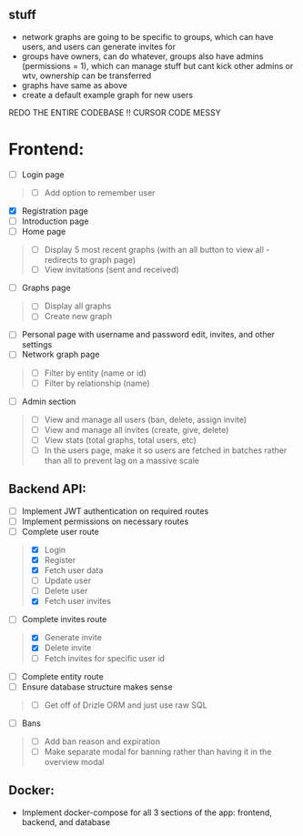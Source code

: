 ## stuff
- network graphs are going to be specific to groups, which can have users, and users can generate invites for
- groups have owners, can do whatever, groups also have admins (permissions = 1), which can manage stuff but cant kick other admins or wtv, ownership can be transferred
- graphs have same as above
- create a default example graph for new users

REDO THE ENTIRE CODEBASE !! CURSOR CODE MESSY

# Frontend:
- [ ] Login page
> - [ ] Add option to remember user
- [x] Registration page
- [ ] Introduction page
- [ ] Home page
> - [ ] Display 5 most recent graphs (with an all button to view all - redirects to graph page)
> - [ ] View invitations (sent and received)
- [ ] Graphs page
> - [ ] Display all graphs
> - [ ] Create new graph
- [ ] Personal page with username and password edit, invites, and other settings
- [ ] Network graph page 
> - [ ] Filter by entity (name or id)
> - [ ] Filter by relationship (name)
- [ ] Admin section
> - [ ] View and manage all users (ban, delete, assign invite)
> - [ ] View and manage all invites (create, give, delete)
> - [ ] View stats (total graphs, total users, etc)
> - [ ] In the users page, make it so users are fetched in batches rather than all to prevent lag on a massive scale

## Backend API:
- [ ] Implement JWT authentication on required routes
- [ ] Implement permissions on necessary routes
- [ ] Complete user route
> - [x] Login
> - [x] Register
> - [x] Fetch user data
> - [ ] Update user
> - [ ] Delete user
> - [x] Fetch user invites
- [ ] Complete invites route
> - [x] Generate invite
> - [x] Delete invite
> - [ ] Fetch invites for specific user id
- [ ] Complete entity route
- [ ] Ensure database structure makes sense
> - [ ] Get off of Drizle ORM and just use raw SQL
- [ ] Bans
> - [ ] Add ban reason and expiration
> - [ ] Make separate modal for banning rather than having it in the overview modal

## Docker:
- Implement docker-compose for all 3 sections of the app: frontend, backend, and database